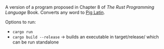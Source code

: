 A version of a program proposed in Chapter 8 of *The Rust Programming Language* Book.
Converts any word to [Pig Latin](https://en.wikipedia.org/wiki/Pig_Latin).

Options to run:

- `cargo run`
- `cargo build --release` -> builds an executable in target/release/ which can be run standalone
